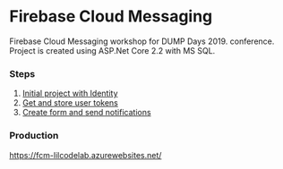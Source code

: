 # Firebase Cloud Messaging
Firebase Cloud Messaging workshop for DUMP Days 2019. conference.  
Project is created using ASP.Net Core 2.2 with MS SQL.

### Steps 
1. [Initial project with Identity](https://github.com/bpenovic/Firebase-Cloud-Messaging/tree/1.-Init-project-with-identity)
2. [Get and store user tokens](https://github.com/bpenovic/Firebase-Cloud-Messaging/tree/2.-Get-and-store-user-tokens) 
3. [Create form and send notifications](https://github.com/bpenovic/Firebase-Cloud-Messaging/tree/3.-Create-form-for-sending-notifications)  
  

### Production
https://fcm-lilcodelab.azurewebsites.net/
